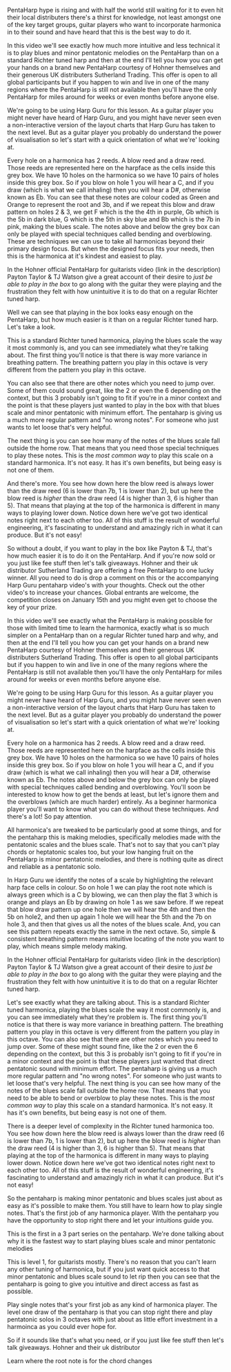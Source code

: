PentaHarp hype is rising and with half the world still waiting for it to even hit their local distributers there's a thirst for knowledge, not least amongst one of the key target groups, guitar players who want to incorporate harmonica in to their sound and have heard that this is the best way to do it.

In this video we'll see exactly how much more intuitive and less technical it is to play blues and minor pentatonic melodies on the PentaHarp than on a standard Richter tuned harp and then at the end I'll tell you how you can get your hands on a brand new PentaHarp courtesy of Hohner themselves and their generous UK distributers Sutherland Trading. This offer is open to all global participants but if you happen to win and live in one of the many regions where the PentaHarp is still not available then you'll have the only PentaHarp for miles around for weeks or even months before anyone else.

We're going to be using Harp Guru for this lesson. As a guitar player you might never have heard of Harp Guru, and you might have never seen even a non-interactive version
of the layout charts that Harp Guru has taken to the next level. But as a guitar player you probably do understand the power of visualisation so let's start with a quick
orientation of what we're' looking at.

Every hole on a harmonica has 2 reeds. A blow reed and a draw reed. Those reeds are represented here on the harpface as the cells inside this grey box. We have 10 holes on the
harmonica so we have 10 pairs of holes inside this grey box. So if you blow on hole 1 you will hear a C, and if you draw (which is what we call inhaling) then you will hear a D#, otherwise known as Eb. You can see that these notes are colour coded as Green and Orange to represent the root and 3b, and if  we repeat this blow and draw pattern on holes 2 & 3, we get F which is the the 4th in purple, Gb which is the 5b in dark blue, G which is the 5th in sky blue and Bb which is the 7b in pink, making the blues scale. The notes above and below the grey box can only be played with special techniques called bending and overblowing. These are techniques we can use to take all harmonicas beyond their primary design focus. But when the designed focus fits your needs, then this is the harmonica at it's kindest and easiest to play.

In the Hohner official PentaHarp for guitarists video (link in the description) Payton Taylor & TJ Watson give a great account of their desire to *just be able to play in the box* to go along with the guitar they were playing and the frustration they felt with how unintuitive it is to do that on a regular Richter tuned harp.

Well we can see that playing in the box looks easy enough on the PentaHarp, but how much easier is it than on a regular Richter tuned harp. Let's take a look.

This is a standard Richter tuned harmonica, playing the blues scale the way it most commonly is, and you can see immediately what they're talking about. The first thing you'll notice is that there is way more variance in breathing pattern. The breathing pattern you play in this octave is very different from the pattern you play in this octave.

You can also see that there are other notes which you need to jump over. Some of them could sound great, like the 2 or even the 6 depending on the context, but this 3 probably isn't going to fit if you're in a minor context and the point is that these players just wanted to play in the box with that blues scale and minor pentatonic with minimum effort. The pentaharp is giving us a much more regular pattern and "no wrong notes". For someone who just wants to let loose that's very helpful.

The next thing is you can see how many of the notes of the blues scale fall outside the home row. That means that you need those special techniques to play these notes. This is the *most common way* to play this scale on a standard harmonica. It's not easy. It has it's own benefits, but being easy is not one of them.

And there's more. You see how down here the blow reed is always lower than the draw reed (6 is lower than 7b, 1 is lower than 2), but up here the blow reed is *higher* than the draw reed (4 is higher than 3, 6 is higher than 5). That means that playing at the top of the harmonica is different in many ways to playing lower down. Notice down here we've got two identical notes right next to each other too. All of this stuff is the result of wonderful engineering, it's fascinating to understand and amazingly rich in what it can produce. But it's not easy!

So without a doubt, if you want to play in the box like Payton & TJ, that's how much easier it is to do it on the PentaHarp. And if you're now sold or you just like fee stuff then let's talk giveaways. Hohner and their uk distributor Sutherland Trading are offering a free PentaHarp to one lucky winner. All you need to do is drop a comment on this or the accompanying Harp Guru pentaharp video's with your thoughts. Check out the other video's to increase your chances. Global entrants are welcome, the competition closes on January 15th and you might even get to choose the key of your prize.








In this video we'll see exactly what the PentaHarp is making possible for those with limited time to learn the harmonica, exactly what is so much simpler on a PentaHarp than on a regular Richter tuned harp and why, and then at the end I'll tell you how you can get your hands on a brand new PentaHarp courtesy of Hohner themselves and their generous UK distributers Sutherland Trading. This offer is open to all global participants but if you happen to win and live in one of the many regions where the PentaHarp is still not available then you'll have the only PentaHarp for miles around for weeks or even months before anyone else.

We're going to be using Harp Guru for this lesson. As a guitar player you might never have heard of Harp Guru, and you might have never seen even a non-interactive version
of the layout charts that Harp Guru has taken to the next level. But as a guitar player you probably do understand the power of visualisation so let's start with a quick
orientation of what we're' looking at.

Every hole on a harmonica has 2 reeds. A blow reed and a draw reed. Those reeds are represented here on the harpface as the cells inside this grey box. We have 10 holes on the
harmonica so we have 10 pairs of holes inside this grey box. So if you blow on hole 1 you will hear a C, and if you draw (which is what we call inhaling) then you will hear a D#, otherwise known as Eb. The notes above and below the grey box can only be played with special techniques called bending and overblowing. You'll soon be interested to know how to get the bends at least, but let's ignore them and the overblows (which are much harder) entirely. As a beginner harmonica player you'll want to know what you can do without these techniques. And there's a lot! So pay attention.

All harmonica's are tweaked to be particularly good at some things, and for the pentaharp this is making melodies, specifically melodies made with the pentatonic scales and the blues scale. That's not to say that you can't play chords or heptatonic scales too, but your low hanging fruit on the PentaHarp is minor pentatonic melodies, and there is nothing quite as direct and reliable as a pentatonic solo.

In Harp Guru we identify the notes of a scale by highlighting the relevant harp face cells in colour. So on hole 1 we can play the root note which is always green which is a C
by blowing, we can then play the flat 3 which is orange and plays an Eb by drawing on hole 1 as we saw before. If we repeat that blow draw pattern up one hole then we will
hear the 4th and then the 5b on hole2, and then up again 1 hole we will hear the 5th and the 7b on hole 3, and then that gives us all the notes of the blues scale. And, you can see this pattern repeats exactly the same in the next octave. So, simple & consistent breathing pattern means intuitive locating of the note you want to play, which means simple melody making.

In the Hohner official PentaHarp for guitarists video (link in the description) Payton Taylor & TJ Watson give a great account of their desire to *just be able to play in the box* to go along with the guitar they were playing and the frustration they felt with how unintuitive it is to do that on a regular Richter tuned harp.

Let's see exactly what they are talking about. This is a standard Richter tuned harmonica, playing the blues scale the way it most commonly is, and you can see immediately what they're problem is. The first thing you'll notice is that there is way more variance in breathing pattern. The breathing pattern you play in this octave is very different from the pattern you play in this octave. You can also see that there are other notes which you need to jump over. Some of these might sound fine, like the 2 or even the 6 depending on the context, but this 3 is probably isn't going to fit if you're in a minor context and the point is that these players just wanted that direct pentatonic sound with minimum effort. The pentaharp is giving us a much more regular pattern and "no wrong notes". For someone who just wants to let loose that's very helpful. The next thing is you can see how many of the notes of the blues scale fall outside the home row. That means that you need to be able to bend or overblow to play these notes. This is the *most common way* to play this scale on a standard harmonica. It's not easy. It has it's own benefits, but being easy is not one of them.

There is a deeper level of complexity in the Richter tuned harmonica too. You see how down here the blow reed is always lower than the draw reed (6 is lower than 7b, 1 is lower than 2), but up here the blow reed is *higher* than the draw reed (4 is higher than 3, 6 is higher than 5). That means that playing at the top of the harmonica is different in many ways to playing lower down. Notice down here we've got two identical notes right next to each other too. All of this stuff is the result of wonderful engineering, it's fascinating to understand and amazingly rich in what it can produce. But it's not easy!

So the pentaharp is making minor pentatonic and blues scales just about as easy as it's possible to make them. You still have to learn how to play single notes. That's the first job of any harmonica player. With the pentaharp you have the opportunity to stop right there and let your intuitions guide you.

This is the first in a 3 part series on the pentaharp. We're done talking about why it is the fastest way to start playing blues scale and minor pentatonic melodies

This is level 1, for guitarists mostly. There's no reason that you can't learn any other tuning of harmonica, but if you just want quick access to that minor pentatonic and blues scale sound to let rip then you can see that the pentaharp is going to give you intuitive and direct access as fast as possible.

Play single notes that's your first job as any kind of harmonica player. The level one draw of the pentaharp is that you can stop right there and play pentatonic solos in 3 octaves with just about as little effort investment in a harmoinca as you could ever hope for.

So if it sounds like that's what you need, or if you just like fee stuff then let's talk giveaways. Hohner and their uk distributor 

Learn where the root note is for the chord changes
